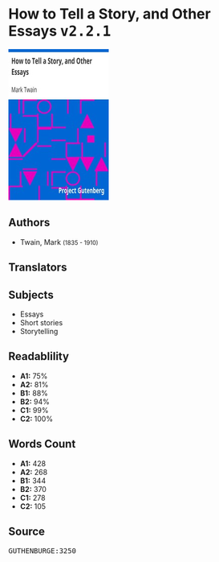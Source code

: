 # How to Tell a Story, and Other Essays <kbd>v2.2.1</kbd>

![](./cover.medium.jpg "")

## Authors


 - Twain, Mark <small>(1835 - 1910)</small>

## Translators



## Subjects


 - Essays
 - Short stories
 - Storytelling

## Readablility


 - **A1:** 75%
 - **A2:** 81%
 - **B1:** 88%
 - **B2:** 94%
 - **C1:** 99%
 - **C2:** 100%

## Words Count


 - **A1:** 428
 - **A2:** 268
 - **B1:** 344
 - **B2:** 370
 - **C1:** 278
 - **C2:** 105

## Source


<kbd>GUTHENBURGE:3250</kbd>
